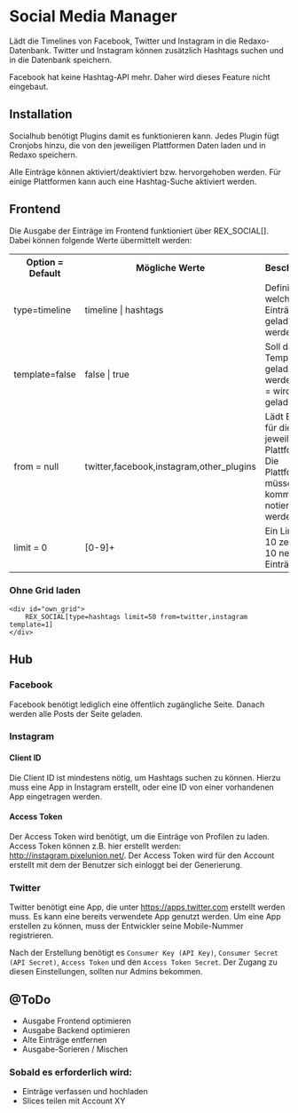 # Social Media Manager

Lädt die Timelines von Facebook, Twitter und Instagram in die Redaxo-Datenbank. Twitter und Instagram können zusätzlich Hashtags suchen und in die Datenbank speichern.

Facebook hat keine Hashtag-API mehr. Daher wird dieses Feature nicht eingebaut.

## Installation

Socialhub benötigt Plugins damit es funktionieren kann. Jedes Plugin fügt Cronjobs hinzu, die von den jeweiligen Plattformen Daten laden und in Redaxo speichern.

Alle Einträge können aktiviert/deaktiviert bzw. hervorgehoben werden. Für einige Plattformen kann auch eine Hashtag-Suche aktiviert werden.

## Frontend

Die Ausgabe der Einträge im Frontend funktioniert über REX_SOCIAL[]. Dabei können folgende Werte übermittelt werden:

<table width="100%">
	<tr>
		<th>Option = Default</th>
		<th>Mögliche Werte</th>
		<th>Beschreibung</th>
	</tr>
	<tr>
		<td>type=timeline</td>
		<td>timeline | hashtags</td>
		<td>Definiert welche Einträge geladen werden sollen</td>
	</tr>
	<tr>
		<td>template=false</td>
		<td>false | true</td>
		<td>Soll das Grid-Template geladen werden? False = wird geladen.</td>
	</tr>
	<tr>
		<td>from = null</td>
		<td>twitter,facebook,instagram,other_plugins</td>
		<td>Lädt Einträge für die jeweiligen Plattformen. Die Plattformen müssen kommagetrent notiert werden</td>
	</tr>
	<tr>
		<td>limit = 0</td>
		<td>[0-9]+</td>
		<td>Ein Limit von 10 zeigt die 10 neuesten Einträge an.</td>
	</tr>
</table>

### Ohne Grid laden

```
<div id="own_grid">
	REX_SOCIAL[type=hashtags limit=50 from=twitter,instagram template=1]
</div>
```

## Hub

### Facebook

Facebook benötigt lediglich eine öffentlich zugängliche Seite. Danach werden alle Posts der Seite geladen.

### Instagram

#### Client ID

Die Client ID ist mindestens nötig, um Hashtags suchen zu können. Hierzu muss eine App in Instagram erstellt, oder eine ID von einer vorhandenen App eingetragen werden.

#### Access Token

Der Access Token wird benötigt, um die Einträge von Profilen zu laden. Access Token können z.B. hier erstellt werden: http://instagram.pixelunion.net/. Der Access Token wird für den Account erstellt mit dem der Benutzer sich einloggt bei der Generierung.

### Twitter

Twitter benötigt eine App, die unter https://apps.twitter.com erstellt werden muss. Es kann eine bereits verwendete App genutzt werden. Um eine App erstellen zu können, muss der Entwickler seine Mobile-Nummer registrieren.

Nach der Erstellung benötigt es `Consumer Key (API Key)`, `Consumer Secret (API Secret)`, `Access Token` und den `Access Token Secret`. Der Zugang zu diesen Einstellungen, sollten nur Admins bekommen.

## @ToDo

- Ausgabe Frontend optimieren
- Ausgabe Backend optimieren
- Alte Einträge entfernen
- Ausgabe-Sorieren / Mischen

### Sobald es erforderlich wird:

- Einträge verfassen und hochladen
- Slices teilen mit Account XY